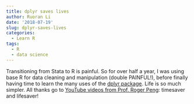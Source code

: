 ```yaml
---
title: dplyr saves lives
author: Ruoran Li
date: '2018-07-19'
slug: dplyr-saves-lives
categories:
  - Learn R
tags:
  - R
  - data science
---
```


Transitioning from Stata to R is painful. So for over half a year, I was using base R for data cleaning and manipulation (double PAINFUL!), before finally having time to learn the many uses of the [dplyr package](https://cran.r-project.org/web/packages/dplyr/vignettes/dplyr.html). Life is so much simpler. All thanks go to [YouTube videos from Prof. Roger Peng](https://www.youtube.com/watch?v=aywFompr1F4): timesaver and lifesaver!
